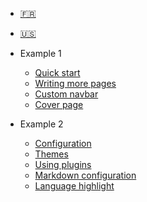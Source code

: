 * [:fr:](/)
* [:us:](/en/)

* Example 1

  * [Quick start](test.md)
  * [Writing more pages](test.md)
  * [Custom navbar](test.md)
  * [Cover page](test.md)

* Example 2
  * [Configuration](test.md)
  * [Themes](test.md)
  * [Using plugins](test.md)
  * [Markdown configuration](test.md)
  * [Language highlight](test.md)
